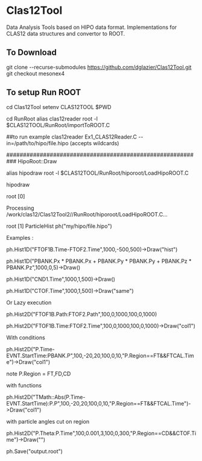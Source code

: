 # Clas12Tool

Data Analysis Tools based on HIPO data format. Implementations
for CLAS12 data structures and convertor to ROOT.

## To Download

git clone --recurse-submodules https://github.com/dglazier/Clas12Tool.git
git checkout mesonex4

## To setup Run ROOT
cd Clas12Tool
setenv CLAS12TOOL $PWD

cd RunRoot
alias clas12reader root -l $CLAS12TOOL/RunRoot/importToROOT.C

##to run example
clas12reader Ex1_CLAS12Reader.C --in=/path/to/hipo/file.hipo (accepts wildcards)


###########################################################
HipoRoot::Draw

alias hipodraw root -l  $CLAS12TOOL/RunRoot/hiporoot/LoadHipoROOT.C

hipodraw

root [0] 

Processing /work/clas12/Clas12Tool2//RunRoot/hiporoot/LoadHipoROOT.C...

root [1] ParticleHist ph("my/hipo/file.hipo")

Examples :

   ph.Hist1D("FTOF1B.Time-FTOF2.Time",1000,-500,500)->Draw("hist")

   ph.Hist1D("PBANK.Px * PBANK.Px + PBANK.Py * PBANK.Py + PBANK.Pz * PBANK.Pz",1000,0,5)->Draw()


   ph.Hist1D("CND1.Time",1000,1,500)->Draw()

   ph.Hist1D("CTOF.Time",1000,1,500)->Draw("same")

Or Lazy execution
   
   ph.Hist2D("FTOF1B.Path:FTOF2.Path",100,0,1000,100,0,1000)

   ph.Hist2D("FTOF1B.Time:FTOF2.Time",100,0,1000,100,0,1000)->Draw("col1")


With conditions

   ph.Hist2D("P.Time-EVNT.StartTime:PBANK.P",100,-20,20,100,0,10,"P.Region==FT&&FTCAL.Time")->Draw("col1")

   note P.Region = FT,FD,CD

with functions

   ph.Hist2D("TMath::Abs(P.Time-EVNT.StartTime):P.P",100,-20,20,100,0,10,"P.Region==FT&&FTCAL.Time")->Draw("col1")


with particle angles cut on region

   ph.Hist2D("P.Theta:P.Time",100,0.001,3,100,0,300,"P.Region==CD&&CTOF.Time")->Draw("")

   ph.Save("output.root")	